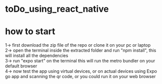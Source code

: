 # toDo_using_react_native

# how to start
1-> first download the zip file of the repo or clone it on your pc or laptop <br />
2-> open the terminal inside the extracted folder and run "npm install", this will install all the dependencies <br />
3-> run "expo start" on the terminal this will run the metro bundler on your default browser <br />
4-> now test the app using virtual devices, or on actual devices using Expo go app and scanning the qr code, or you could run it on your web browser <br />
